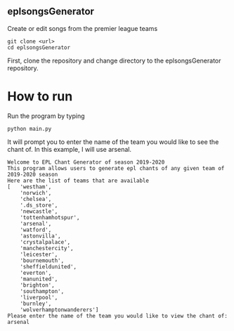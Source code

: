 ## eplsongsGenerator
Create or edit songs from the premier league teams 

```
git clone <url>
cd eplsongsGenerator
```
First, clone the repository and change directory to the eplsongsGenerator repository.

# How to run
Run the program by typing 
```
python main.py
```

It will prompt you to enter the name of the team you would like to see the chant of. In this example,
I will use arsenal.
```
Welcome to EPL Chant Generator of season 2019-2020
This program allows users to generate epl chants of any given team of 2019-2020 season
Here are the list of teams that are available
[   'westham',
    'norwich',
    'chelsea',
    '.ds_store',
    'newcastle',
    'tottenhamhotspur',
    'arsenal',
    'watford',
    'astonvilla',
    'crystalpalace',
    'manchestercity',
    'leicester',
    'bournemouth',
    'sheffieldunited',
    'everton',
    'manunited',
    'brighton',
    'southampton',
    'liverpool',
    'burnley',
    'wolverhamptonwanderers']
Please enter the name of the team you would like to view the chant of: arsenal
```



